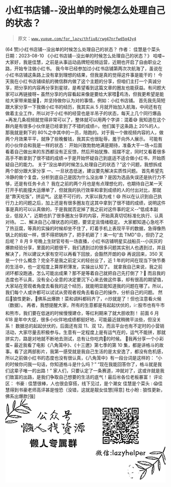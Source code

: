 # 小红书店铺--没出单的时候怎么处理自己的状态？

> 原文：[`www.yuque.com/for_lazy/thfiu8/rwg47nrfwd5q43y4`](https://www.yuque.com/for_lazy/thfiu8/rwg47nrfwd5q43y4)

<ne-h2 id="67f2ee2a" data-lake-id="67f2ee2a"><ne-heading-ext><ne-heading-anchor></ne-heading-anchor><ne-heading-fold></ne-heading-fold></ne-heading-ext><ne-heading-content><ne-text id="ua06d480f">(64 赞)小红书店铺--没出单的时候怎么处理自己的状态？</ne-text></ne-heading-content></ne-h2> <ne-p id="u8cbe4b0e" data-lake-id="u8cbe4b0e"><ne-text id="ue8744bc7">作者： 佳慧是个菜头</ne-text></ne-p> <ne-p id="u73a289b9" data-lake-id="u73a289b9"><ne-text id="u771941e1">日期：2023-08-10</ne-text></ne-p> <ne-p id="uaec80d19" data-lake-id="uaec80d19"><ne-text id="u76273623">《小红书店铺--没出单的时候怎么处理自己的状态？》</ne-text></ne-p> <ne-p id="uc25d50e4" data-lake-id="uc25d50e4"><ne-text id="u5403c32a">哈喽~大家好，我是佳慧，之前是从事运动品牌短视频运营，近期也开启了自由职业之路，开始专注做小红书。</ne-text></ne-p> <ne-p id="u0adef0c9" data-lake-id="u0adef0c9"><ne-text id="uff5194b0">我今年已经参加过小红书店铺第两次次航海了，虽说在小红书店铺这条路上没有拿到理想的结果，但我是真的觉得这件事是能干的！</ne-text></ne-p> <ne-p id="u5ca6faca" data-lake-id="u5ca6faca"><ne-text id="u071f188d">今天我在小红书店铺续航的微信群内做了这个主题的分享，但咱们主打一个真诚分享，把分享的内容再分享到星球，是希望看到这篇文章的圈友也能获益。有问题大家可以再链接呀~</ne-text></ne-p> <ne-p id="u0415f50b" data-lake-id="u0415f50b"><ne-text id="uf6b91ada">虽然分享的内容看起来像是要给大家喂🐓鸡汤，但我更希望是能给大家带来能量💪，并坚持做你认为对的事情，例如：小红书店铺。</ne-text></ne-p> <ne-p id="u50df6593" data-lake-id="u50df6593"><ne-text id="ueb316cdc">首先我先简短跟大家分享一下我做小红书的经历，我其实从 5 月就开始加入航海，中间还有在做着主业工作，所以对于小红书的经营也是半吊子的状态，每天上几个同行爆品+再发几条视频就觉得非常可以了，整体就可以用两个字讲：混着😅</ne-text></ne-p> <ne-p id="ub297874c" data-lake-id="ub297874c"><ne-text id="u8e4fc9b7">我知道在这个群内是有很多小伙伴是已经拿到了不错的成绩🔥，他们属于这条路上 20%的人，那我就是剩下的 80%之中其中的一员，陪跑的。对于我一个做视频内容的人，做两个月效果平平，就挣了些晚餐钱，我其实也很耻辱，羞于向外人展示。</ne-text></ne-p> <ne-p id="u74ebbe93" data-lake-id="u74ebbe93"><ne-text id="ue75472a8">可能有的小伙伴会和我是一样的状态：</ne-text> <ne-text id="u95f37de6">开始兴致勃勃地满是期待，准备大干一场→后面看着自己做出来的东西都没有正反馈，然后开始犹豫、摇摆不定，同时又看着很多高手不断拿到了很不错的成绩→于是开始怀疑自己到底适不适合做小红书，开始质疑自己的能力。</ne-text></ne-p> <ne-p id="u80fde02e" data-lake-id="u80fde02e"><ne-text id="uaab907d6">关于“没出单的时候怎么处理自己的状态？”这个问题，我想拆成两个部分跟大家分享</ne-text></ne-p> <ne-p id="udffe91ea" data-lake-id="udffe91ea"><ne-text id="uf334e4cd">一、一旦状态低迷，建议要先解决实质性问题。</ne-text></ne-p> <ne-p id="ub2648209" data-lake-id="ub2648209"><ne-text id="u37e6b4c1">首先希望先冷静的做个复盘，分析到底自己是因为什么没出单？是因为选品失误还是执行力不够，还是有任务卡点？</ne-text></ne-p> <ne-p id="u250378d9" data-lake-id="u250378d9"><ne-text id="ucdb60fc2">我在之前的两个月也是有点理想化的，也期待自己某一天打开手机能撞大运爆单了，但就我的执行效率和拿到成绩的人的付出对比，那就是“靠天吃饭”，拼运气。这是不可行的，大家以我为戒！😄</ne-text></ne-p> <ne-p id="u21184229" data-lake-id="u21184229"><ne-text id="u77282220">所以在认识到自己执行力上的问题之后，加上还是有很多圈友在这其中拿到了很不错的成绩，说明这件事是真的可以认真做的，于是我就否定掉了我之前对这件事的定义--“低成本副业，低投入”，近期也扒了很多圈友分享的内容，开始真真切切标准化执行、认真对待。</ne-text></ne-p> <ne-p id="uf9cf05d0" data-lake-id="uf9cf05d0"><ne-text id="u80706e02">二、解决自己心理状态的问题，要坚定且情绪稳定。</ne-text></ne-p> <ne-p id="ucea52cb5" data-lake-id="ucea52cb5"><ne-text id="u497dfbae">大家都知道心急吃不了热豆腐，等真的实操的时候却坐不住了，盯着手机上表现平平的数据，急得像热锅上的蚂蚁一样，恨不得把锅炸了，把手机砸了！来一句“去 TMD"😡，但扔了之后呢？</ne-text></ne-p> <ne-p id="u814e7731" data-lake-id="u814e7731"><ne-text id="u10f8e17e">8 月 9 号晚上生财官号有一场直播，小红书店铺明星实战船员--小灰灰的爆款经验分享，里面的问题很干，我们遇到过的很多问题其实别人也遇到过，并且解决了，所以建议大家有空可以再看下回放，会豁然开朗的😄</ne-text></ne-p> <ne-p id="u5cca8783" data-lake-id="u5cca8783"><ne-text id="u1d150c96">再说回来，350 天是一个什么概念？完全不是我之前定义的轻创业了，近 1 年的时间在现当下快节奏的生活中，也一定程度上算厚积薄发，实操出认知了。</ne-text></ne-p> <ne-p id="u7bf50505" data-lake-id="u7bf50505"><ne-text id="ua9da966c">就拿我自己来说，我之前闭环都没跑通，怎么可能出成果？那不是等着自己就把自己先打倒了？🤔</ne-text></ne-p> <ne-p id="u5b86d7b3" data-lake-id="u5b86d7b3"><ne-text id="u1688be0f">而且我的态度也不认真，没有全心全意的决定要沉下心来去做这件事，却有很高的期望值，大家站在旁观者角度去看我的这个经历，就能明显能知道我的问题在哪了。所以，我们每个人或许都可以试试从旁观者视角去看自己的操作，分析自己的问题。</ne-text></ne-p> <ne-p id="ueda0760b" data-lake-id="ueda0760b"><ne-text id="u0a3cd903">然后🐺狼性更新，🙏佛系出爆款！菜和调料都码齐了，🔥炒就是了！但也注意看火候（数据）。</ne-text></ne-p> <ne-p id="ue624d018" data-lake-id="ue624d018"><ne-text id="u58da8d60">再者，我想提醒大家，所有的生意都是有起起伏伏的，💹股市也有牛市和熊市，我们要在低迷的时候慢慢建仓，等红利期来了就大胆收割！</ne-text> <ne-text id="u31dfbf33">前面 6 月 618 是年中大促，很多小伙伴地成绩都挺好地，可能最近就稍微平淡些，但没关系！</ne-text> <ne-text id="u2a2bdd26">数据总的起起伏伏的，后面还有双 11、双 12，而且平台也有不定时的小营销活动，大家尽量去积极参与。生意有一定程度上是有运气在的，运气不能拼，那就拼实力，路是对地就不断地去测试，总有让你吃肉🥩的时候。</ne-text></ne-p> <ne-p id="uf3b06e6f" data-lake-id="uf3b06e6f"><ne-text id="ua8449ef9">🎈我再分享一个小彩蛋~</ne-text> <ne-text id="u118bdd76">最近我看了电影《八角笼中》、《十三邀》第七季的第 10 集，都是讲格斗的故事。看了这两部影片，我第一感受就是我自己生活的是太安逸了，都没有危机感，所以之前做小红书的态度也没有很认真，《八角笼中》有一段台词是这样的：</ne-text> <ne-text id="ub269b71d">“小的时候你问我一句话，你知道格斗是什么吗？”</ne-text> <ne-text id="ua32b3933">“现在我能回答你了，格斗就是我们这辈子唯一的出路！”</ne-text></ne-p> <ne-p id="uf40fc82d" data-lake-id="uf40fc82d"><ne-text id="ue6d0caae">家人们，只要认定了一条赛道，冲就对了，这或许就是我们致富的出路，是我们争取自己想要的生活的底气！最后㊗️各位老板暴富！</ne-text></ne-p> <ne-hole id="u57aa37af" data-lake-id="u57aa37af"><ne-card data-card-name="hr" data-card-type="block" id="YWEKr" data-event-boundary="card"><ne-p id="u45056ee0" data-lake-id="u45056ee0"><ne-text id="uc88fcad9">评论区：</ne-text></ne-p> <ne-p id="uad7486c3" data-lake-id="uad7486c3"><ne-text id="u7bf38f4f">书豪 : 佳慧很棒，人也很会穿搭，线下见过，是个潮女</ne-text> <ne-text id="ucc72dfa1">佳慧是个菜头 : 😱佳慧得到书豪老师高评甚是惶恐（没错，这就是靓女佳慧[得意]</ne-text> <ne-text id="ub46ae025">杜小盼 : 狼性更新，佛系出爆款[强]</ne-text></ne-p> <ne-p id="u3e635f54" data-lake-id="u3e635f54"><ne-card data-card-name="image" data-card-type="inline" id="V4ztU" data-event-boundary="card">![](img/894d30a529e7c37bcd3392323c99941c.png)  <ne-hole id="u611533da" data-lake-id="u611533da"><ne-card data-card-name="hr" data-card-type="block" id="nJgeT" data-event-boundary="card"></ne-card></ne-hole></ne-card></ne-p></ne-card></ne-hole>